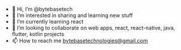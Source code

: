 - 👋 Hi, I’m @bytebasetech
- 👀 I’m interested in sharing and learning new stuff
- 🌱 I’m currently learning react
- 💞️ I’m looking to collaborate on web apps, react, react-native, java, flutter, kotlin projects
- 📫 How to reach me bytebasetechnologies@gmail.com

<!---
bytebasetech/bytebasetech is a ✨ special ✨ repository because its `README.md` (this file) appears on your GitHub profile.
You can click the Preview link to take a look at your changes.
--->
